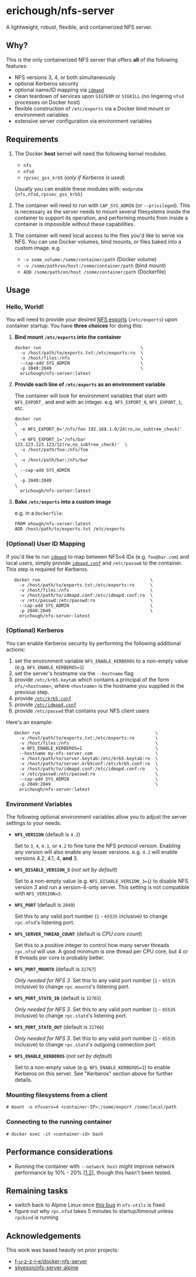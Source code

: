 # erichough/nfs-server

A lightweight, robust, flexible, and containerized NFS server.

## Why?

This is the only containerized NFS server that offers **all** of the following features:

- NFS versions 3, 4, or both simultaneously
- optional Kerberos security
- optional name/ID mapping via [`idmapd`](http://man7.org/linux/man-pages/man8/idmapd.8.html)
- clean teardown of services upon `SIGTERM` or `SIGKILL` (no lingering `nfsd` processes on Docker host)
- flexible construction of `/etc/exports` via a Docker bind mount *or* environment variables
- extensive server configuration via environment variables

## Requirements

1. The Docker **host** kernel will need the following kernel modules
   - `nfs`
   - `nfsd`
   - `rpcsec_gss_krb5` (*only if Kerberos is used*)
 
   Usually you can enable these modules with: `modprobe {nfs,nfsd,rpcsec_gss_krb5}`
1. The container will need to run with `CAP_SYS_ADMIN` (or `--privileged`). This is necessary as the server needs to mount several filesystems inside the container to support its operation, and performing mounts from inside a container is impossible without these capabilities.
1. The container will need local access to the files you'd like to serve via NFS. You can use Docker volumes, bind mounts, or files baked into a custom image. e.g.

   - `-v some_volume:/some/container/path` (Docker volume)
   - `-v /some/path/on/host:/some/container/path` (bind mount)
   - `ADD /some/path/on/host /some/container/path` (Dockerfile)

## Usage

### Hello, World!

You will need to provide your desired [NFS exports](https://linux.die.net/man/5/exports) (`/etc/exports`) upon container startup. You have **three choices** for doing this:

1. **Bind mount `/etc/exports` into the container**

       docker run                                      \
         -v /host/path/to/exports.txt:/etc/exports:ro  \
         -v /host/files:/nfs                           \
         --cap-add SYS_ADMIN                           \
         -p 2049:2049                                  \
         erichough/nfs-server:latest
         
1. **Provide each line of `/etc/exports` as an environment variable**.

    The container will look for environment variables that start with `NFS_EXPORT_` and end with an integer. e.g. `NFS_EXPORT_0`, `NFS_EXPORT_1`, etc.

       docker run                                                            \
         -e NFS_EXPORT_0='/nfs/foo 192.168.1.0/24(ro,no_subtree_check)'      \
         -e NFS_EXPORT_1='/nfs/bar 123.123.123.123/32(rw,no_subtree_check)'  \
         -v /host/path/foo:/nfs/foo                                          \
         -v /host/path/bar:/nfs/bar                                          \
         --cap-add SYS_ADMIN                                                 \
         -p 2049:2049                                                        \
         erichough/nfs-server:latest

1. **Bake `/etc/exports` into a custom image**

    e.g. in a `Dockerfile`:

       FROM ehough/nfs-server:latest
       ADD /host/path/to/exports.txt /etc/exports

### (Optional) User ID Mapping

If you'd like to run [`idmapd`](http://man7.org/linux/man-pages/man8/idmapd.8.html) to map between NFSv4 IDs (e.g. `foo@bar.com`) and local users, simply provide [`idmapd.conf`](https://linux.die.net/man/5/idmapd.conf) and `/etc/passwd` to the container. This step is required for Kerberos.

       docker run                                          \
         -v /host/path/to/exports.txt:/etc/exports:ro      \
         -v /host/files:/nfs                               \
         -v /host/path/to/idmapd.conf:/etc/idmapd.conf:ro  \
         -v /etc/passwd:/etc/passwd:ro                     \
         --cap-add SYS_ADMIN                               \
         -p 2049:2049                                      \
         erichough/nfs-server:latest
         
### (Optional) Kerberos

You can enable Kerberos security by performing the following additional actions:

1. set the environment variable `NFS_ENABLE_KERBEROS` to a non-empty value (e.g. `NFS_ENABLE_KERBEROS=1`)
1. set the server's hostname via the `--hostname` flag
1. provide `/etc/krb5.keytab` which contains a principal of the form `nfs/<hostname>`, where `<hostname>` is the hostname you supplied in the previous step.
1. provide [`/etc/krb5.conf`](https://web.mit.edu/kerberos/krb5-1.12/doc/admin/conf_files/krb5_conf.html)
1. provide [`/etc/idmapd.conf`](https://linux.die.net/man/5/idmapd.conf)
1. provide `/etc/passwd` that contains your NFS client users

Here's an example:

       docker run                                            \
         -v /host/path/to/exports.txt:/etc/exports:ro        \
         -v /host/files:/nfs                                 \
         -e NFS_ENABLE_KERBEROS=1						     \
         --hostname my-nfs-server.com                        \
         -v /host/path/to/server.keytab:/etc/krb5.keytab:ro  \
         -v /host/path/to/server.krb5conf:/etc/krb5.conf:ro  \
         -v /host/path/to/idmapd.conf:/etc/idmapd.conf:ro    \
         -v /etc/passwd:/etc/passwd:ro                       \
         --cap-add SYS_ADMIN                                 \
         -p 2049:2049                                        \
         erichough/nfs-server:latest

### Environment Variables

The following optional environment variables allow you to adjust the server settings to your needs.

- **`NFS_VERSION`** (default is `4.2`)

  Set to `3`, `4`, `4.1`, or `4.2` to fine tune the NFS protocol version. Enabling any version will also enable any lesser versions. e.g. `4.2` will enable versions 4.2, 4.1, 4, **and** 3.

- **`NFS_DISABLE_VERSION_3`** (*not set by default*)

  Set to a non-empty value (e.g. `NFS_DISABLE_VERSION_3=1`) to disable NFS version 3 and run a version-4-only server. This setting is not compatible with `NFS_VERSION=3`.

- **`NFS_PORT`** (default is `2049`)

  Set this to any valid port number (`1` - `65535` inclusive) to change `rpc.nfsd`'s listening port.

- **`NFS_SERVER_THREAD_COUNT`** (default is *CPU core count*)

  Set this to a positive integer to control how many server threads `rpc.nfsd` will use. A good minimum is one thread per CPU core, but 4 or 8 threads per core is probably better.

- **`NFS_PORT_MOUNTD`** (default is `32767`)

  *Only needed for NFS 3*. Set this to any valid port number (`1` - `65535` inclusive) to change `rpc.mountd`'s listening port.

- **`NFS_PORT_STATD_IN`** (default is `32765`)

  *Only needed for NFS 3*. Set this to any valid port number (`1` - `65535` inclusive) to change `rpc.statd`'s listening port.

- **`NFS_PORT_STATD_OUT`** (default is `32766`)

  *Only needed for NFS 3*. Set this to any valid port number (`1` - `65535` inclusive) to change `rpc.statd`'s outgoing connection port.
  
- **`NFS_ENABLE_KERBEROS`** (*not set by default*)

  Set to a non-empty value (e.g. `NFS_ENABLE_KERBEROS=1`) to enable Kerberos on this server. See "Kerberos" section above for further details.

### Mounting filesystems from a client

    # mount -o nfsvers=4 <container-IP>:/some/export /some/local/path
    
### Connecting to the running container

    # docker exec -it <container-id> bash

## Performance considerations

- Running the container with `--network host` *might* improve network performance by 10% - 20% [[1](https://jtway.co/docker-network-performance-b95bce32b4b9),[2](https://www.percona.com/blog/2016/08/03/testing-docker-multi-host-network-performance/)], though this hasn't been tested.

## Remaining tasks

- switch back to Alpine Linux once [this bug](https://bugs.alpinelinux.org/issues/8470) in `nfs-utils` is fixed
- figure out why `rpc.nfsd` takes 5 minutes to startup/timeout unless `rpcbind` is running

## Acknowledgements

This work was based heavily on prior projects:

- [f-u-z-z-l-e/docker-nfs-server](https://github.com/f-u-z-z-l-e/docker-nfs-server)
- [sjiveson/nfs-server-alpine](https://github.com/sjiveson/nfs-server-alpine)